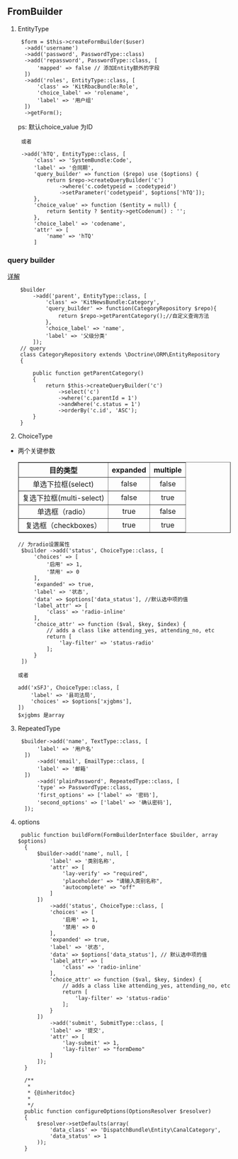 ## FromBuilder

1. EntityType

		$form = $this->createFormBuilder($user)
         ->add('username')
         ->add('password', PasswordType::class)
         ->add('repassword', PasswordType::class, [
             'mapped' => false // 添加Entity额外的字段
         ])
         ->add('roles', EntityType::class, [
             'class' => 'KitRbacBundle:Role',
             'choice_label' => 'rolename',
             'label' => '用户组'
         ])
         ->getForm();
	 ps: 默认choice_value 为ID

		或者

		->add('hTQ', EntityType::class, [
            'class' => 'SystemBundle:Code',
            'label' => '合同期',
            'query_builder' => function ($repo) use ($options) {
                return $repo->createQueryBuilder('c')
                    ->where('c.codetypeid = :codetypeid')
                    ->setParameter('codetypeid', $options['hTQ']);
            },
            'choice_value' => function ($entity = null) {
                return $entity ? $entity->getCodenum() : '';
            },
            'choice_label' => 'codename',
            'attr' => [
                'name' => 'hTQ'
            ]

### query builder

[详解](./queryBuilder.md)

		$builder
	        ->add('parent', EntityType::class, [
	            'class' => 'KitNewsBundle:Category',
	            'query_builder' => function(CategoryRepository $repo){
	                return $repo->getParentCategory();//自定义查询方法
	            },
	            'choice_label' => 'name',
	            'label' => '父级分类'
	        ]);
		// query
		class CategoryRepository extends \Doctrine\ORM\EntityRepository
		{
		
		    public function getParentCategory()
		    {
		        return $this->createQueryBuilder('c')
		            ->select('c')
		            ->where('c.parentId = 1')
		            ->andWhere('c.status = 1')
		            ->orderBy('c.id', 'ASC');
		    }
		}

2. ChoiceType

-	两个关键参数
	
		
	<table cellpadding="0" border="1" cellspacing="0" style="text-align: center;width: 100%;">
		<tr>
			<th>目的类型</th>
			<th>expanded</th>
			<th>multiple</th>
		</tr>
		<tr>
			<td>单选下拉框(select)</td>
			<td>false</td>
			<td>false</td>
		</tr>
		<tr>
			<td>复选下拉框(multi-select)</td>
			<td>false</td>
			<td>true</td>
		</tr>
		<tr>
			<td>单选框（radio）</td>
			<td>true</td>
			<td>false</td>
		</tr>
		<tr>
			<td>复选框（checkboxes）</td>
			<td>true</td>
			<td>true</td>
		</tr>
	</table>		
		
		// 为radio设置属性
		 $builder ->add('status', ChoiceType::class, [
		     'choices' => [
		         '启用' => 1,
		         '禁用' => 0
		     ],
		     'expanded' => true,
		     'label' => '状态',
		     'data' => $options['data_status'], //默认选中项的值
		     'label_attr' => [
		         'class' => 'radio-inline'
		     ],
		     'choice_attr' => function ($val, $key, $index) {
		         // adds a class like attending_yes, attending_no, etc
		         return [
		             'lay-filter' => 'status-radio'
		         ];
		     }
		 ])
			
		或者

		add('xSFJ', ChoiceType::class, [
            'label' => '县司法局',
            'choices' => $options['xjgbms'],
        ])
		$xjgbms 是array

3. RepeatedType

		$builder->add('name', TextType::class, [
	         'label' => '用户名'
	     ])
	         ->add('email', EmailType::class, [
	         'label' => '邮箱'
	     ])
	         ->add('plainPassword', RepeatedType::class, [
	         'type' => PasswordType::class,
	         'first_options' => ['label' => '密码'],
	         'second_options' => ['label' => '确认密码'],
	     ]);

4. options

		public function buildForm(FormBuilderInterface $builder, array $options)
		 {
		     $builder->add('name', null, [
		         'label' => '类别名称',
		         'attr' => [
		             'lay-verify' => "required",
		             'placeholder' => "请输入类别名称",
		             'autocomplete' => "off"
		         ]
		     ])
		         ->add('status', ChoiceType::class, [
		         'choices' => [
		             '启用' => 1,
		             '禁用' => 0
		         ],
		         'expanded' => true,
		         'label' => '状态',
		         'data' => $options['data_status'], // 默认选中项的值
		         'label_attr' => [
		             'class' => 'radio-inline'
		         ],
		         'choice_attr' => function ($val, $key, $index) {
		             // adds a class like attending_yes, attending_no, etc
		             return [
		                 'lay-filter' => 'status-radio'
		             ];
		         }
		     ])
		         ->add('submit', SubmitType::class, [
		         'label' => '提交',
		         'attr' => [
		             'lay-submit' => 1,
		             'lay-filter' => "formDemo"
		         ]
		     ]);
		 }
		
		 /**
		  *
		  * {@inheritdoc}
		  *
		  */
		 public function configureOptions(OptionsResolver $resolver)
		 {
		     $resolver->setDefaults(array(
		         'data_class' => 'DispatchBundle\Entity\CanalCategory',
		         'data_status' => 1
		     ));
		 }
